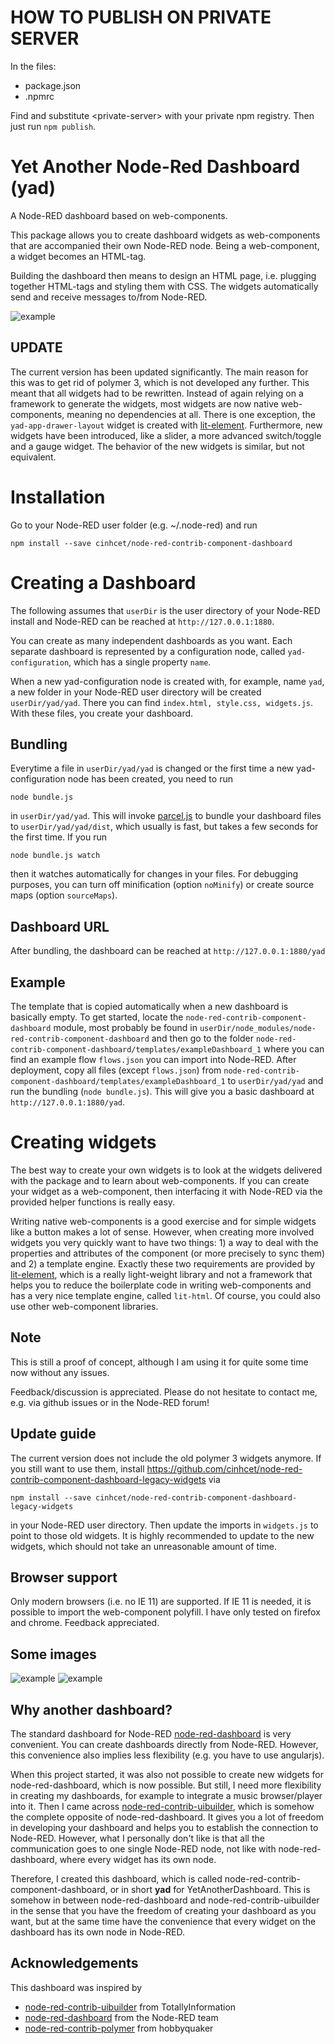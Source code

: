 # HOW TO PUBLISH ON PRIVATE SERVER

In the files:
* package.json
* .npmrc

Find and substitute \<private-server\> with your private npm registry.
Then just run `npm publish`.


# Yet Another Node-Red Dashboard (yad)
A Node-RED dashboard based on web-components.

This package allows you to create dashboard widgets as web-components that are accompanied their own Node-RED node.
Being a web-component, a widget becomes an HTML-tag.

Building the dashboard then means to design an HTML page, i.e. plugging together HTML-tags and styling them with CSS.
The widgets automatically send and receive messages to/from Node-RED.

![example](dashboard4.png)

## UPDATE
The current version has been updated significantly.
The main reason for this was to get rid of polymer 3, which is not developed any further.
This meant that all widgets had to be rewritten. Instead of again relying on a framework to generate the widgets, most widgets are now native web-components, meaning no dependencies at all.
There is one exception, the `yad-app-drawer-layout` widget is created with [lit-element](https://lit-element.polymer-project.org/).
Furthermore, new widgets have been introduced, like a slider, a more advanced switch/toggle and a gauge widget.
The behavior of the new widgets is similar, but not equivalent.

# Installation
Go to your Node-RED user folder (e.g. ~/.node-red) and run
```
npm install --save cinhcet/node-red-contrib-component-dashboard
```

# Creating a Dashboard
The following assumes that `userDir` is the user directory of your Node-RED install and Node-RED can be reached at `http://127.0.0.1:1880`.

You can create as many independent dashboards as you want.
Each separate dashboard is represented by a configuration node, called `yad-configuration`, which has a single property `name`.

When a new yad-configuration node is created with, for example, name `yad`, a new folder in your Node-RED user directory will be created `userDir/yad/yad`. There you can find `index.html, style.css, widgets.js`. With these files, you create your dashboard.


## Bundling
Everytime a file in `userDir/yad/yad` is changed or the first time a new yad-configuration node has been created, you need to run
```
node bundle.js
```
in `userDir/yad/yad`.
This will invoke [parcel.js](https://parceljs.org/) to bundle your dashboard files to `userDir/yad/yad/dist`, which usually is fast, but takes a few seconds for the first time.
If you run
```
node bundle.js watch
```
then it watches automatically for changes in your files.
For debugging purposes, you can turn off minification (option `noMinify`) or create source maps (option `sourceMaps`).

## Dashboard URL
After bundling, the dashboard can be reached at `http://127.0.0.1:1880/yad`

## Example
The template that is copied automatically when a new dashboard is basically empty.
To get started, locate the `node-red-contrib-component-dashboard` module, most probably be found in `userDir/node_modules/node-red-contrib-component-dashboard` and then go to the folder `node-red-contrib-component-dashboard/templates/exampleDashboard_1` where you can find an example flow `flows.json` you can import into Node-RED.
After deployment, copy all files (except `flows.json`) from `node-red-contrib-component-dashboard/templates/exampleDashboard_1` to `userDir/yad/yad` and run the bundling (`node bundle.js`). This will give you a basic dashboard at `http://127.0.0.1:1880/yad`.


# Creating widgets
The best way to create your own widgets is to look at the widgets delivered with the package and to learn about web-components.
If you can create your widget as a web-component, then interfacing it with Node-RED via the provided helper functions is really easy.

Writing native web-components is a good exercise and for simple widgets like a button makes a lot of sense. However, when creating more involved widgets you very quickly want to have two things: 1) a way to deal with the properties and attributes of the component (or more precisely to sync them) and 2) a template engine.
Exactly these two requirements are provided by [lit-element](https://lit-element.polymer-project.org/), which is a really light-weight library and not a framework that helps you to reduce the boilerplate code in writing web-components and has a very nice template engine, called `lit-html`.
Of course, you could also use other web-component libraries.

## Note
This is still a proof of concept, although I am using it for quite some time now without any issues.

Feedback/discussion is appreciated. Please do not hesitate to contact me, e.g. via github issues or in the Node-RED forum!

## Update guide
The current version does not include the old polymer 3 widgets anymore. If you still want to use them, install
https://github.com/cinhcet/node-red-contrib-component-dashboard-legacy-widgets
via
```
npm install --save cinhcet/node-red-contrib-component-dashboard-legacy-widgets
```
in your Node-RED user directory.
Then update the imports in `widgets.js` to point to those old widgets.
It is highly recommended to update to the new widgets, which should not take an unreasonable amount of time.

## Browser support
Only modern browsers (i.e. no IE 11) are supported. If IE 11 is needed, it is possible to import the web-component polyfill.
I have only tested on firefox and chrome. Feedback appreciated.

## Some images
![example](dashboard3.png)
![example](dashboard2.png)


## Why another dashboard?
The standard dashboard for Node-RED [node-red-dashboard](https://flows.nodered.org/node/node-red-dashboard) is very convenient. You can create dashboards directly from Node-RED. However, this convenience also implies less flexibility (e.g. you have to use angularjs).

When this project started, it was also not possible to create new widgets for node-red-dashboard, which is now possible.
But still, I need more flexibility in creating my dashboards, for example to integrate a music browser/player into it.
Then I came across [node-red-contrib-uibuilder](https://github.com/TotallyInformation/node-red-contrib-uibuilder), which is somehow the complete opposite of node-red-dashboard. It gives you a lot of freedom in developing your dashboard and helps you to establish the connection to Node-RED. However, what I personally don't like is that all the communication goes to one single Node-RED node, not like with node-red-dashboard, where every widget has its own node.

Therefore, I created this dashboard, which is called node-red-contrib-component-dashboard, or in short **yad** for YetAnotherDashboard. This is somehow in between node-red-dashboard and node-red-contrib-uibuilder in the sense that you have the freedom of creating your dashboard as you want, but at the same time have the convenience that every widget on the dashboard has its own node in Node-RED.


## Acknowledgements
This dashboard was inspired by
* [node-red-contrib-uibuilder](https://github.com/TotallyInformation/node-red-contrib-uibuilder) from TotallyInformation
* [node-red-dashboard](https://flows.nodered.org/node/node-red-dashboard) from the Node-RED team
* [node-red-contrib-polymer](https://www.npmjs.com/package/node-red-contrib-polymer) from hobbyquaker
